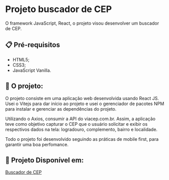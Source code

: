 # Projeto buscador de CEP
O framework JavaScript, React, o projeto visou desenvolver um buscador de CEP.

## 📋 Pré-requisitos
* HTML5;
* CSS3;
* JavaScript Vanilla.

## 🚀 O projeto:
O projeto consiste em uma aplicação web desenvolvida usando React JS. Usei o Vitejs para dar início ao projeto e usei o gerenciador de pacotes NPM para instalar e gerenciar as dependências do projeto.

Utilizando o Axios, consumir a API do viacep.com.br. Assim, a aplicação teve como objetivo capturar o CEP que o usuário solicitar e exibir os respectivos dados na tela: logradouro, complemento, bairro e localidade. 

Todo o projeto foi desenvolvido seguindo as práticas de mobile first, para garantir uma boa perfomance.

## 🔗 Projeto Disponível em:
<a href="https://buscador-cep-smoky.vercel.app/">Buscador de CEP </a>